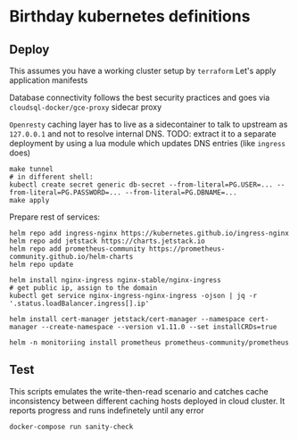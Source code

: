 # Birthday kubernetes definitions

## Deploy

This assumes you have a working cluster setup by `terraform`
Let's apply application manifests

Database connectivity follows the best security practices and goes via `cloudsql-docker/gce-proxy` sidecar proxy

`Openresty` caching layer has to live as a sidecontainer to talk to upstream as `127.0.0.1` and not to resolve internal DNS.
TODO: extract it to a separate deployment by using a lua module which updates DNS entries (like `ingress` does)

```
make tunnel
# in different shell:
kubectl create secret generic db-secret --from-literal=PG.USER=... --from-literal=PG.PASSWORD=... --from-literal=PG.DBNAME=...
make apply
```

Prepare rest of services:

```
helm repo add ingress-nginx https://kubernetes.github.io/ingress-nginx
helm repo add jetstack https://charts.jetstack.io
helm repo add prometheus-community https://prometheus-community.github.io/helm-charts
helm repo update

helm install nginx-ingress nginx-stable/nginx-ingress
# get public ip, assign to the domain
kubectl get service nginx-ingress-nginx-ingress -ojson | jq -r '.status.loadBalancer.ingress[].ip'

helm install cert-manager jetstack/cert-manager --namespace cert-manager --create-namespace --version v1.11.0 --set installCRDs=true

helm -n monitoriing install prometheus prometheus-community/prometheus
```

## Test

This scripts emulates the write-then-read scenario
and catches cache inconsistency between different caching hosts deployed in cloud cluster.
It reports progress and runs indefinetely until any error

```
docker-compose run sanity-check
```